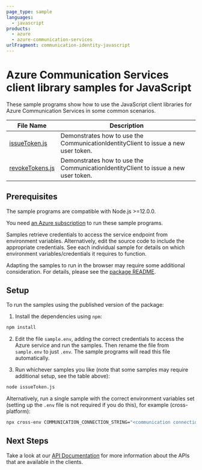 ```yaml
---
page_type: sample
languages:
  - javascript
products:
  - azure
  - azure-communication-services
urlFragment: communication-identity-javascript
---
```


# Azure Communication Services client library samples for JavaScript

These sample programs show how to use the JavaScript client libraries for Azure Communication Services in some common scenarios.

| **File Name**                   | **Description**                                                                    |
| ------------------------------- | ---------------------------------------------------------------------------------- |
| [issueToken.js][issuetoken]     | Demonstrates how to use the CommunicationIdentityClient to issue a new user token. |
| [revokeTokens.js][revoketokens] | Demonstrates how to use the CommunicationIdentityClient to issue a new user token. |

## Prerequisites

The sample programs are compatible with Node.js >=12.0.0.

You need [an Azure subscription][freesub] to run these sample programs.

Samples retrieve credentials to access the service endpoint from environment variables. Alternatively, edit the source code to include the appropriate credentials. See each individual sample for details on which environment variables/credentials it requires to function.

Adapting the samples to run in the browser may require some additional consideration. For details, please see the [package README][package].

## Setup

To run the samples using the published version of the package:

1. Install the dependencies using `npm`:

```bash
npm install
```

2. Edit the file `sample.env`, adding the correct credentials to access the Azure service and run the samples. Then rename the file from `sample.env` to just `.env`. The sample programs will read this file automatically.

3. Run whichever samples you like (note that some samples may require additional setup, see the table above):

```bash
node issueToken.js
```

Alternatively, run a single sample with the correct environment variables set (setting up the `.env` file is not required if you do this), for example (cross-platform):

```bash
npx cross-env COMMUNICATION_CONNECTION_STRING="<communication connection string>" node issueToken.js
```

## Next Steps

Take a look at our [API Documentation][apiref] for more information about the APIs that are available in the clients.

[issuetoken]: https://github.com/Azure/azure-sdk-for-js/blob/master/sdk/communication/communication-identity/samples/v1/javascript/issueToken.js
[revoketokens]: https://github.com/Azure/azure-sdk-for-js/blob/master/sdk/communication/communication-identity/samples/v1/javascript/revokeTokens.js
[apiref]: https://docs.microsoft.com/javascript/api/@azure/communication-identity
[freesub]: https://azure.microsoft.com/free/
[package]: https://github.com/Azure/azure-sdk-for-js/tree/master/sdk/communication/communication-identity/README.md
